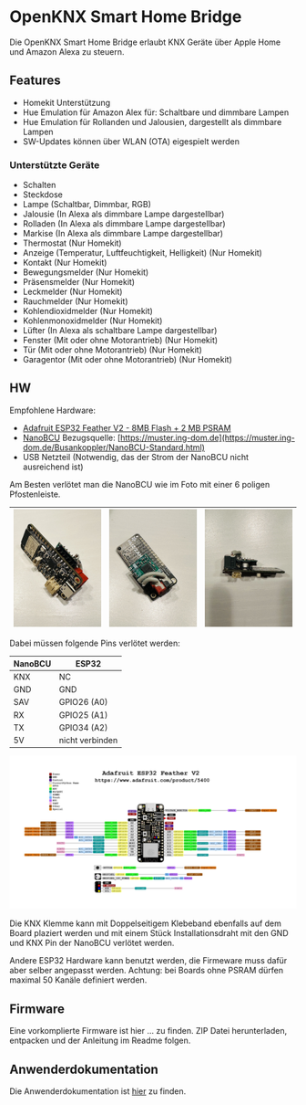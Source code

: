 # OpenKNX Smart Home Bridge

Die OpenKNX Smart Home Bridge erlaubt KNX Geräte über Apple Home und Amazon Alexa zu steuern.

## Features
- Homekit Unterstützung 
- Hue Emulation für Amazon Alex für: Schaltbare und dimmbare Lampen
- Hue Emulation für Rollanden und Jalousien, dargestellt als dimmbare Lampen
- SW-Updates können über WLAN (OTA) eigespielt werden


### Unterstützte Geräte

- Schalten
- Steckdose
- Lampe (Schaltbar, Dimmbar, RGB)
- Jalousie (In Alexa als dimmbare Lampe dargestellbar)
- Rolladen (In Alexa als dimmbare Lampe dargestellbar)
- Markise (In Alexa als dimmbare Lampe dargestellbar)
- Thermostat (Nur Homekit)
- Anzeige (Temperatur, Luftfeuchtigkeit, Helligkeit) (Nur Homekit)
- Kontakt (Nur Homekit)
- Bewegungsmelder (Nur Homekit)
- Präsensmelder (Nur Homekit)
- Leckmelder (Nur Homekit)
- Rauchmelder (Nur Homekit)
- Kohlendioxidmelder (Nur Homekit)
- Kohlenmonoxidmelder (Nur Homekit)
- Lüfter (In Alexa als schaltbare Lampe dargestellbar)
- Fenster (Mit oder ohne Motorantrieb) (Nur Homekit)
- Tür (Mit oder ohne Motorantrieb) (Nur Homekit)
- Garagentor (Mit oder ohne Motorantrieb) (Nur Homekit)

## HW

Empfohlene Hardware:

- [Adafruit ESP32 Feather V2 - 8MB Flash + 2 MB PSRAM](https://www.adafruit.com/product/5400)
- [NanoBCU](https://github.com/OpenKNX/OpenKNX/wiki/NanoBCU) Bezugsquelle: [https://muster.ing-dom.de](https://muster.ing-dom.de/Busankoppler/NanoBCU-Standard.html)
- USB Netzteil (Notwendig, das der Strom der NanoBCU nicht ausreichend ist)

Am Besten verlötet man die NanoBCU wie im Foto mit einer 6 poligen Pfostenleiste.


| ![ESP32 FeatherV2 Aufbau - Ansicht 2](doc/pic/FeatherV2-2.jpg) | ![ESP32 FeatherV2 Aufbau - Ansicht 1](doc/pic/FeatherV2-1.jpg) | ![ESP32 FeatherV2 Aufbau - Ansicht 3](doc/pic/FeatherV2-3.jpg) |
|-|-|-|

Dabei müssen folgende Pins verlötet werden:

| NanoBCU | ESP32           |
|---------|-----------------|
| KNX     | NC              |
| GND     | GND             | 
| SAV     | GPIO26 (A0)     |
| RX      | GPIO25 (A1)     |
| TX      | GPIO34 (A2)     |
| 5V      | nicht verbinden |

![ESP32 Feahter V2 Pinout](doc/pic/adafruit_products_Adafruit_ESP32_Feather_V2_Pinout.jpg)

Die KNX Klemme kann mit Doppelseitigem Klebeband ebenfalls auf dem Board plaziert werden und mit einem Stück Installationsdraht mit den GND und KNX Pin der NanoBCU verlötet werden.

Andere ESP32 Hardware kann benutzt werden, die Firmeware muss dafür aber selber angepasst werden. Achtung: bei Boards ohne PSRAM dürfen maximal 50 Kanäle definiert werden.

## Firmware

Eine vorkomplierte Firmware ist hier ... zu finden. ZIP Datei herunterladen, entpacken und der Anleitung im Readme folgen.

## Anwenderdokumentation

Die Anwenderdokumentation ist [hier](./src/Baggages/Help_de/BRI-Doc.md) zu finden.